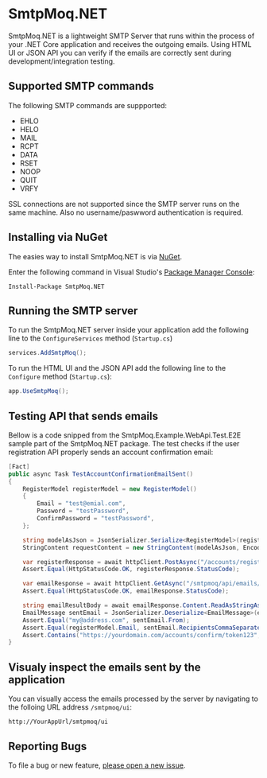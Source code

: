 # SmtpMoq.NET

SmtpMoq.NET is a lightweight SMTP Server that runs within the process of your .NET Core application and receives the outgoing emails. Using HTML UI or JSON API you can verify if the emails are correctly sent during development/integration testing.

## Supported SMTP commands
The following SMTP commands are suppported:
* EHLO
* HELO
* MAIL
* RCPT
* DATA
* RSET
* NOOP
* QUIT
* VRFY

SSL connections are not supported since the SMTP server runs on the same machine. Also no username/paswword authentication is required.

## Installing via NuGet
The easies way to install SmtpMoq.NET is via [NuGet](https://www.nuget.org/packages/SmtpMoq.NET/).

Enter the following command in Visual Studio's [Package Manager Console](http://docs.nuget.org/docs/start-here/using-the-package-manager-console):


    Install-Package SmtpMoq.NET
	
## Running the SMTP server
To run the SmtpMoq.NET server inside your application add the following line to the `ConfigureServices` method (`Startup.cs`)
```csharp
services.AddSmtpMoq();
```

To run the HTML UI and the JSON API add the following line to the `Configure` method (`Startup.cs`):
```csharp
app.UseSmtpMoq();
```

## Testing API that sends emails
Bellow is a code snipped from the SmtpMoq.Example.WebApi.Test.E2E sample part of the SmtpMoq.NET package. The test checks if the user registration API properly sends an account confirmation email:

```csharp
[Fact]
public async Task TestAccountConfirmationEmailSent()
{
	RegisterModel registerModel = new RegisterModel()
	{
		Email = "test@emial.com",
		Password = "testPassword",
		ConfirmPassword = "testPassword",
	};

	string modelAsJson = JsonSerializer.Serialize<RegisterModel>(registerModel);
	StringContent requestContent = new StringContent(modelAsJson, Encoding.UTF8, "application/json");

	var registerResponse = await httpClient.PostAsync("/accounts/register", requestContent);
	Assert.Equal(HttpStatusCode.OK, registerResponse.StatusCode);

	var emailResponse = await httpClient.GetAsync("/smtpmoq/api/emails/last");
	Assert.Equal(HttpStatusCode.OK, emailResponse.StatusCode);

	string emailResultBody = await emailResponse.Content.ReadAsStringAsync();
	EmailMessage sentEmail = JsonSerializer.Deserialize<EmailMessage>(emailResultBody);
	Assert.Equal("my@address.com", sentEmail.From);
	Assert.Equal(registerModel.Email, sentEmail.RecipientsCommaSeparated);
	Assert.Contains("https://yourdomain.com/accounts/confirm/token123", sentEmail.Data);
}
```

## Visualy inspect the emails sent by the application
You can visually access the emails processed by the server by navigating to the folloing URL address `/smtpmoq/ui`:

	http://YourAppUrl/smtpmoq/ui

## Reporting Bugs

To file a bug or new feature, [please open a new issue](https://github.com/StephanZahariev/SmtpMoq.NET/issues).
